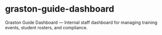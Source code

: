 # graston-guide-dashboard
Graston Guide Dashboard — Internal staff dashboard for managing training events, student rosters, and compliance.
